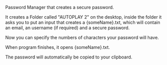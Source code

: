 Password Manager that creates a secure password.

It creates a Folder called "AUTOPLAY 2" on the desktop, inside the folder it asks you to put an input that creates a {someName}.txt, which will contain an email, an username (if required) and a secure password.

Now you can specify the numbers of characters your password will have.

When program finishes, it opens {someName}.txt.

The password will automatically be copied to your clipboard.

